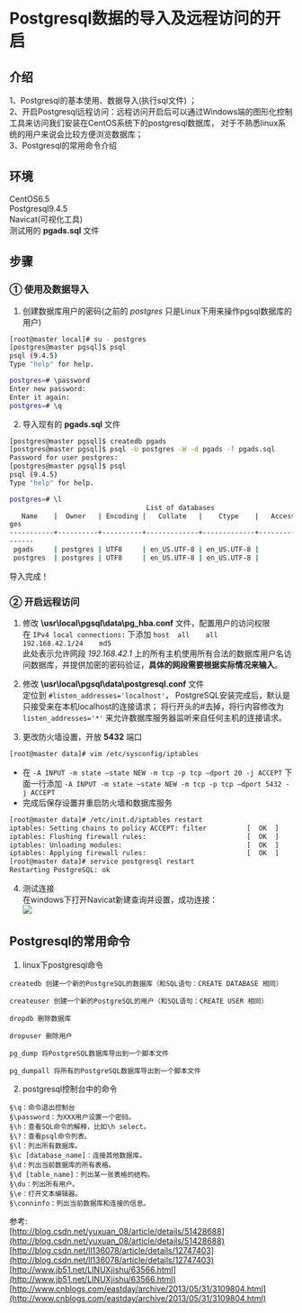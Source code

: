 # Postgresql数据的导入及远程访问的开启
## 介绍
1、Postgresql的基本使用、数据导入(执行sql文件)  ；  
2、开启Postgresql远程访问：远程访问开启后可以通过Windows端的图形化控制工具来访问我们安装在CentOS系统下的postgresql数据库，
对于不熟悉linux系统的用户来说会比较方便浏览数据库；  
3、Postgresql的常用命令介绍
## 环境
CentOS6.5  
Postgresql9.4.5  
Navicat(可视化工具)  
测试用的 **pgads.sql** 文件
## 步骤
### ① 使用及数据导入
1. 创建数据库用户的密码(之前的 *postgres* 只是Linux下用来操作pgsql数据库的用户)
```bash
[root@master local]# su - postgres
[postgres@master pgsql]$ psql
psql (9.4.5)
Type "help" for help.

postgres=# \password
Enter new password: 
Enter it again: 
postgres=# \q
```

2. 导入现有的 **pgads.sql** 文件
```bash
[postgres@master pgsql]$ createdb pgads
[postgres@master pgsql]$ psql -U postgres -W -d pgads -f pgads.sql
Password for user postgres: 
[postgres@master pgsql]$ psql
psql (9.4.5)
Type "help" for help.

postgres=# \l
                                  List of databases
   Name    |  Owner   | Encoding |   Collate   |    Ctype    |   Access privile
ges   
-----------+----------+----------+-------------+-------------+-----------------
------
 pgads     | postgres | UTF8     | en_US.UTF-8 | en_US.UTF-8 | 
 postgres  | postgres | UTF8     | en_US.UTF-8 | en_US.UTF-8 | 
```
导入完成！

### ② 开启远程访问
1. 修改 **\usr\local\pgsql\data\pg_hba.conf** 文件，配置用户的访问权限  
在 `IPv4 local connections:` 下添加 `host  all    all    192.168.42.1/24    md5`  
此处表示允许网段 *192.168.42.1* 上的所有主机使用所有合法的数据库用户名访问数据库，并提供加密的密码验证，**具体的网段需要根据实际情况来输入**。

2. 修改 **\usr\local\pgsql\data\postgresql.conf** 文件  
定位到 `#listen_addresses='localhost'`， PostgreSQL安装完成后，默认是只接受来在本机localhost的连接请求；
将行开头的#去掉，将行内容修改为 `listen_addresses='*'` 来允许数据库服务器监听来自任何主机的连接请求。

3. 更改防火墙设置，开放 **5432** 端口
```bash
[root@master data]# vim /etc/sysconfig/iptables
```
+ 在 `-A INPUT -m state –state NEW -m tcp -p tcp –dport 20 -j ACCEPT` 下面一行添加 `-A INPUT -m state –state NEW -m tcp -p tcp –dport 5432 -j ACCEPT`  
+ 完成后保存设置并重启防火墙和数据库服务
```bash
[root@master data]# /etc/init.d/iptables restart
iptables: Setting chains to policy ACCEPT: filter          [  OK  ]
iptables: Flushing firewall rules:                         [  OK  ]
iptables: Unloading modules:                               [  OK  ]
iptables: Applying firewall rules:                         [  OK  ]
[root@master data]# service postgresql restart
Restarting PostgreSQL: ok
```

4. 测试连接  
在windows下打开Navicat新建查询并设置，成功连接：  
![](http://ww3.sinaimg.cn/large/82c8e86egw1fb3ftokrahj20gh0ip40f.jpg)

## Postgresql的常用命令
1. linux下postgresql命令
```
createdb 创建一个新的PostgreSQL的数据库（和SQL语句：CREATE DATABASE 相同） 

createuser 创建一个新的PostgreSQL的用户（和SQL语句：CREATE USER 相同） 

dropdb 删除数据库 

dropuser 删除用户 

pg_dump 将PostgreSQL数据库导出到一个脚本文件 

pg_dumpall 将所有的PostgreSQL数据库导出到一个脚本文件 
```

2. postgresql控制台中的命令
```
§\q：命令退出控制台
§\password：为XXX用户设置一个密码。
§\h：查看SQL命令的解释，比如\h select。
§\?：查看psql命令列表。
§\l：列出所有数据库。
§\c [database_name]：连接其他数据库。
§\d：列出当前数据库的所有表格。
§\d [table_name]：列出某一张表格的结构。
§\du：列出所有用户。
§\e：打开文本编辑器。
§\conninfo：列出当前数据库和连接的信息。
```

参考:  
[http://blog.csdn.net/yuxuan_08/article/details/51428688](http://blog.csdn.net/yuxuan_08/article/details/51428688)  
[http://blog.csdn.net/ll136078/article/details/12747403](http://blog.csdn.net/ll136078/article/details/12747403)  
[http://www.jb51.net/LINUXjishu/63566.html](http://www.jb51.net/LINUXjishu/63566.html)  
[http://www.cnblogs.com/eastday/archive/2013/05/31/3109804.html](http://www.cnblogs.com/eastday/archive/2013/05/31/3109804.html)